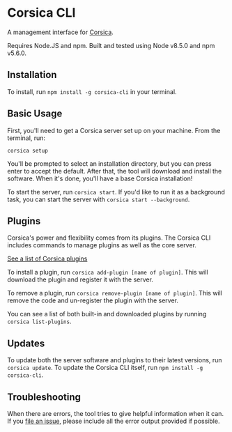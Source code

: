 # Corsica CLI

A management interface for [Corsica](https://github.com/mozilla/corsica).

Requires Node.JS and npm. Built and tested using Node v8.5.0 and npm v5.6.0.

## Installation

To install, run `npm install -g corsica-cli` in your terminal.

## Basic Usage

First, you'll need to get a Corsica server set up on your machine. From the terminal, run:

`corsica setup`

You'll be prompted to select an installation directory, but you can press enter to accept the default. After that, the tool will download and install the software. When it's done, you'll have a base Corsica installation!

To start the server, run `corsica start`. If you'd like to run it as a background task, you can start the server with `corsica start --background`.

## Plugins

Corsica's power and flexibility comes from its plugins. The Corsica CLI includes commands to manage plugins as well as the core server.

[See a list of Corsica plugins](https://www.npmjs.com/browse/keyword/corsica)

To install a plugin, run `corsica add-plugin [name of plugin]`. This will download the plugin and register it with the server.

To remove a plugin, run `corsica remove-plugin [name of plugin]`. This will remove the code and un-register the plugin with the server.

You can see a list of both built-in and downloaded plugins by running `corsica list-plugins`.

## Updates

To update both the server software and plugins to their latest versions, run `corsica update`. To update the Corsica CLI itself, run `npm install -g corsica-cli`.

## Troubleshooting

When there are errors, the tool tries to give helpful information when it can. If you [file an issue](https://github.com/mozilla/corsica-cli/issues), please include all the error output provided if possible.
